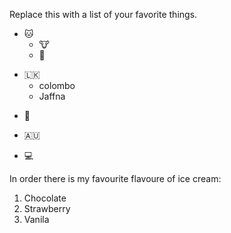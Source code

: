 Replace this with a list of your favorite things.
* 🐱
  * 🐮
  * 🐶
- 🇱🇰
  * colombo
  * Jaffna
* 🗾
- 🇦🇺
* 💻

In order there is my favourite flavoure of ice cream:
1. Chocolate
2. Strawberry
3. Vanila
